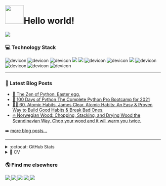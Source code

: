 <H1>
<img src="https://octodex.github.com/images/daftpunktocat-thomas.gif" width="60px">Hello world! 
</H1>

<!-- - 🥅 2021 Goals: Contribute more to Open Source projects -->

<!-- Spotify -->

<div>
	<a href="#"><img src="https://spotify-recently-played-readme.vercel.app/api?user=lyc5820s2tgyaacnm646qlk8h"></a>
</div>

<!-- Technologies I know -->
### 💻 Technology Stack

<div>
	<img src="https://img.shields.io/badge/HTML-239120?style=for-the-badge&logo=html5&logoColor=white" alt="devicon" />
	<img src="https://img.shields.io/badge/CSS-239120?&style=for-the-badge&logo=css3&logoColor=white" alt="devicon" />
	<img src="https://img.shields.io/badge/Bootstrap-563D7C?style=for-the-badge&logo=bootstrap&logoColor=white" alt="devicon" />	
	<img src="https://img.shields.io/badge/Python-3776AB?style=for-the-badge&logo=python&logoColor=white" />
	<img src="https://img.shields.io/badge/Flask-000000?style=for-the-badge&logo=flask&logoColor=white" />
	<img src="https://img.shields.io/badge/Django-092E20?style=for-the-badge&logo=django&logoColor=white" alt="devicon" />
	<img src="https://img.shields.io/badge/Git-F05032?style=for-the-badge&logo=git&logoColor=white" alt="devicon" />
	<img src="https://img.shields.io/badge/Docker-2CA5E0?style=for-the-badge&logo=docker&logoColor=white" />
	<img src="https://img.shields.io/badge/PostgreSQL-316192?style=for-the-badge&logo=postgresql&logoColor=white" alt="devicon" />
	<img src="https://img.shields.io/badge/Linux-FCC624?style=for-the-badge&logo=linux&logoColor=black" alt="devicon" />
	<img src="https://img.shields.io/badge/Jupyter-F37626.svg?&style=for-the-badge&logo=Jupyter&logoColor=white" alt="devicon" />
	<img src="https://img.shields.io/badge/pycharm-143?style=for-the-badge&logo=pycharm&logoColor=black&color=black&labelColor=green" alt="devicon" />
</div>

---

### 📕 Latest Blog Posts

<!-- BLOG-POST-LIST:START -->
- [🥚 The Zen of Python. Easter egg.](https://lenar-blog.herokuapp.com/post/8)
- [🐍 100 Days of Python The Complete Python Pro Bootcamp for 2021](https://lenar-blog.herokuapp.com/post/5)
- [🏃‍♂️ 60. Atomic Habits. James Clear. Atomic Habits: An Easy & Proven Way to Build Good Habits & Break Bad Ones.](https://lenar-blog.herokuapp.com/post/7)
- [🔥 Norwegian Wood: Chopping, Stacking, and Drying Wood the Scandinavian Way. Chop your wood and it will warm you twice.](https://lenar-blog.herokuapp.com/post/1)
<!-- BLOG-POST-LIST:END -->

➡️ [more blog posts...](https://lenar-blog.herokuapp.com)

---

<details>
  <summary>:octocat: GitHub Stats</summary>
  <div align="center">
  <a href="https://github.com/lenargasimov">
    <img height="180em" src="https://github-readme-stats.vercel.app/api?username=lenargasimov&show_icons=true&theme=dracula&include_all_commits=true&count_private=true"/>
    <img height="180em" src="https://github-readme-stats.vercel.app/api/top-langs/?username=lenargasimov&layout=compact&langs_count=16&theme=dracula"/>
   </a>
  </div>
</details>

<!--  CV -->
<details>
  <summary>📃 CV</summary>

## Education

- 📖 **100 Days of Code - The Complete Python Pro Bootcamp for 2021**\
📆 2021 - 2021\
📍 **London App Brewery** - Udemy



## Experience


- 👨‍💻 **Junior Full-Stack Web Developer Internship**\
📆 2020 - 2020\
📍 **CodesFord** - Melbourne, Victoria, Australia

<img alt="" src="https://img.shields.io/badge/Figma-F24E1E?style=for-the-badge&logo=figma&logoColor=white"/>	
<img align="" src="https://img.shields.io/badge/HTML-239120?style=for-the-badge&logo=html5&logoColor=white" />
<img align="" src="https://img.shields.io/badge/CSS-239120?&style=for-the-badge&logo=css3&logoColor=white" />
<img align="" src="https://img.shields.io/badge/Bootstrap-563D7C?style=for-the-badge&logo=bootstrap&logoColor=white" />
<img align="" src="https://img.shields.io/badge/Python-3776AB?style=for-the-badge&logo=python&logoColor=white" />
<img align="" src="https://img.shields.io/badge/Django-092E20?style=for-the-badge&logo=django&logoColor=white" />
<img align="" src="https://img.shields.io/badge/SQLite-07405E?style=for-the-badge&logo=sqlite&logoColor=white" />
<img align="" src="https://img.shields.io/badge/GitHub-100000?style=for-the-badge&logo=github&logoColor=white" />
<img align="" src="https://img.shields.io/badge/Heroku-430098?style=for-the-badge&logo=heroku&logoColor=white" />
<img align="" src="https://img.shields.io/badge/Slack-4A154B?style=for-the-badge&logo=slack&logoColor=white" />
	
<br>
<br>
	
- 👨‍💻 **Full-Stack Web Developer**\
📆 2021 - ∞\
📍 **Freelance** - 🏠 Working from home
<img align="" src="https://img.shields.io/badge/HTML-239120?style=for-the-badge&logo=html5&logoColor=white" />
<img align="" src="https://img.shields.io/badge/CSS-239120?&style=for-the-badge&logo=css3&logoColor=white" />
<img align="" src="https://img.shields.io/badge/Bootstrap-563D7C?style=for-the-badge&logo=bootstrap&logoColor=white" />
<img align="" src="https://img.shields.io/badge/Python-3776AB?style=for-the-badge&logo=python&logoColor=white" />
<img align="" src="https://img.shields.io/badge/Django-092E20?style=for-the-badge&logo=django&logoColor=white" />
<img align="" src="https://img.shields.io/badge/GitHub-100000?style=for-the-badge&logo=github&logoColor=white" />
<img align="" src="https://img.shields.io/badge/Heroku-430098?style=for-the-badge&logo=heroku&logoColor=white" />
<img src="https://img.shields.io/badge/Docker-2CA5E0?style=for-the-badge&logo=docker&logoColor=white" />
<img src="https://img.shields.io/badge/PostgreSQL-316192?style=for-the-badge&logo=postgresql&logoColor=white" alt="devicon" />
<img src="https://img.shields.io/badge/pycharm-143?style=for-the-badge&logo=pycharm&logoColor=black&color=black&labelColor=green" alt="devicon" />

<br>
<br>
	
➡️ [more...](https://lenargasimov.dev/templates/cv.html)
	
</details>

<!-- Navbar links -->

### 🌎 Find me elsewhere 

<div>
<a href="https://lenargasimov.dev" target="_blank">
    <img src="https://img.shields.io/badge/Website/Blog-black?&style=for-the-badge&logo=website&logoColor=white" />
  </a>
  <a href="https://www.linkedin.com/in/lenargasimov/" target="_blank">
    <img src="https://img.shields.io/badge/linkedin-%230077B5.svg?&style=for-the-badge&logo=linkedin&logoColor=white" />
  </a>
	<a href="https://twitter.com/lenargasimov" target="_blank">
    <img src="https://img.shields.io/badge/Twitter-1DA1F2?style=for-the-badge&logo=twitter&logoColor=white"></a>
  <a href="https://www.instagram.com/lenargasimov" target="_blank">
    <img src="https://img.shields.io/badge/instagram-%23E4405F.svg?&style=for-the-badge&logo=instagram&logoColor=white" />        
  </a>
  <a href="mailto:lenargasimovdev@gmail.com" target="_blank">
    <img src="https://img.shields.io/badge/Gmail-D14836?style=for-the-badge&logo=gmail&logoColor=white" />        
  </a>
</div>


